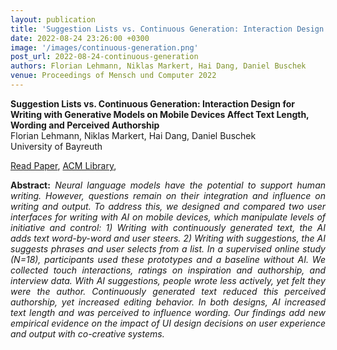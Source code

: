 ```yaml
---
layout: publication
title: 'Suggestion Lists vs. Continuous Generation: Interaction Design for Writing with Generative Models on Mobile Devices Affect Text Length, Wording and Perceived Authorship'
date: 2022-08-24 23:26:00 +0300
image: '/images/continuous-generation.png'
post_url: 2022-08-24-continuous-generation
authors: Florian Lehmann, Niklas Markert, Hai Dang, Daniel Buschek
venue: Proceedings of Mensch und Computer 2022
---
```

**Suggestion Lists vs. Continuous Generation: Interaction Design for Writing with Generative Models on Mobile Devices Affect Text Length, Wording and Perceived Authorship**<br>
Florian Lehmann, Niklas Markert, Hai Dang, Daniel Buschek<br>
University of Bayreuth<br>

<a href="https://arxiv.org/abs/2208.00870">Read Paper</a>, 
<a href="https://doi.org/10.1145/3543758.3543947">ACM Library</a>,


<p align="justify"><b>Abstract:</b> <i>Neural language models have the potential to support human writing. However, questions remain on their integration and influence on writing and output. To address this, we designed and compared two user interfaces for writing with AI on mobile devices, which manipulate levels of initiative and control: 1) Writing with continuously generated text, the AI adds text word-by-word and user steers. 2) Writing with suggestions, the AI suggests phrases and user selects from a list. In a supervised online study (N=18), participants used these prototypes and a baseline without AI. We collected touch interactions, ratings on inspiration and authorship, and interview data. With AI suggestions, people wrote less actively, yet felt they were the author. Continuously generated text reduced this perceived authorship, yet increased editing behavior. In both designs, AI increased text length and was perceived to influence wording. Our findings add new empirical evidence on the impact of UI design decisions on user experience and output with co-creative systems.
</i></p>